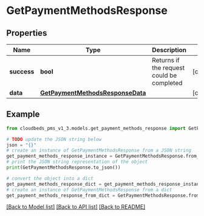 # GetPaymentMethodsResponse


## Properties

Name | Type | Description | Notes
------------ | ------------- | ------------- | -------------
**success** | **bool** | Returns if the request could be completed | [optional] 
**data** | [**GetPaymentMethodsResponseData**](GetPaymentMethodsResponseData.md) |  | [optional] 

## Example

```python
from cloudbeds_pms_v1_3.models.get_payment_methods_response import GetPaymentMethodsResponse

# TODO update the JSON string below
json = "{}"
# create an instance of GetPaymentMethodsResponse from a JSON string
get_payment_methods_response_instance = GetPaymentMethodsResponse.from_json(json)
# print the JSON string representation of the object
print(GetPaymentMethodsResponse.to_json())

# convert the object into a dict
get_payment_methods_response_dict = get_payment_methods_response_instance.to_dict()
# create an instance of GetPaymentMethodsResponse from a dict
get_payment_methods_response_from_dict = GetPaymentMethodsResponse.from_dict(get_payment_methods_response_dict)
```
[[Back to Model list]](../README.md#documentation-for-models) [[Back to API list]](../README.md#documentation-for-api-endpoints) [[Back to README]](../README.md)


